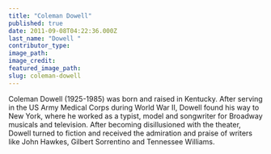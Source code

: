 ```yaml
---
title: "Coleman Dowell"
published: true
date: 2011-09-08T04:22:36.000Z
last_name: "Dowell "
contributor_type:
image_path:
image_credit:
featured_image_path:
slug: coleman-dowell
---
```


Coleman Dowell (1925-1985) was born and raised in Kentucky. After serving in the US Army Medical Corps during World War II, Dowell found his way to New York, where he worked as a typist, model and songwriter for Broadway musicals and television. After becoming disillusioned with the theater, Dowell turned to fiction and received the admiration and praise of writers like John Hawkes, Gilbert Sorrentino and Tennessee Williams.

